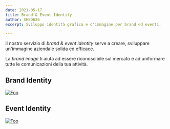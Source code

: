 ```yaml
---
date: 2021-05-17
title: Brand & Event Identity
author: SHED626
excerpt: Sviluppo identità grafica e d'immagine per brand ed eventi.

---
```


Il nostro servizio di _brand & event identity_ serve a creare, sviluppare un'immagine aziendale solida ed efficace. 

La _brand image_ ti aiuta ad essere riconoscibile sul mercato e ad uniformare tutte le comunicazioni della tua attività.

## Brand Identity

<a href="https://www.shed626graphics.com/projects/shed626-music-hub/" rel="some text">![Foo](/uploads/brand-shed.png)</a>

## Event Identity

<a href="https://www.shed626graphics.com/projects/trasvedute/" rel="some text">![Foo](/uploads/brand-trasvedute.png)</a>

